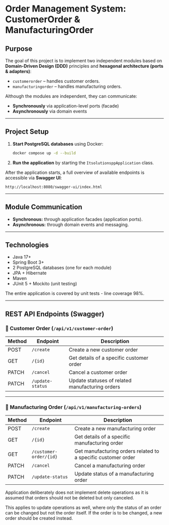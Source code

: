 # Order Management System: CustomerOrder & ManufacturingOrder

##  Purpose

The goal of this project is to implement two independent modules based on **Domain-Driven Design (DDD)** principles and **hexagonal architecture (ports & adapters)**:

* `customerorder` – handles customer orders.
* `manufacturingorder` – handles manufacturing orders.

Although the modules are independent, they can communicate:

* **Synchronously** via application-level ports (facade)
* **Asynchronously** via domain events

---

##  Project Setup

1. **Start PostgreSQL databases** using Docker:

   ```bash
   docker compose up -d --build
   ```

2. **Run the application** by starting the `ItsolutionsppApplication` class.

After the application starts, a full overview of available endpoints is accessible via **Swagger UI**:

```
http://localhost:8080/swagger-ui/index.html
```

---

##  Module Communication

* **Synchronous:** through application facades (application ports).
* **Asynchronous:** through domain events and messaging.

---

##  Technologies

* Java 17+
* Spring Boot 3+
* 2 PostgreSQL databases (one for each module)
* JPA + Hibernate
* Maven
* JUnit 5 + Mockito (unit testing)

The entire application is covered by unit tests - line coverage 98%.

---

##  REST API Endpoints (Swagger)

### 🔹 Customer Order (`/api/v1/customer-order`)

| Method | Endpoint         | Description                                     |
| ------ | ---------------- | ----------------------------------------------- |
| POST   | `/create`        | Create a new customer order                     |
| GET    | `/{id}`          | Get details of a specific customer order        |
| PATCH  | `/cancel`        | Cancel a customer order                         |
| PATCH  | `/update-status` | Update statuses of related manufacturing orders |

---

### 🔸 Manufacturing Order (`/api/v1/manufacturing-orders`)

| Method | Endpoint               | Description                                                   |
| ------ | ---------------------- | ------------------------------------------------------------- |
| POST   | `/create`              | Create a new manufacturing order                              |
| GET    | `/{id}`                | Get details of a specific manufacturing order                 |
| GET    | `/customer-order/{id}` | Get manufacturing orders related to a specific customer order |
| PATCH  | `/cancel`              | Cancel a manufacturing order                                  |
| PATCH  | `/update-status`       | Update status of a manufacturing order                        |


Application deliberately does not implement delete operations as it is assumed that orders should not be deleted but only canceled.

This applies to update operations as well, where only the status of an order can be changed but not the order itself.
If the order is to be changed, a new order should be created instead.